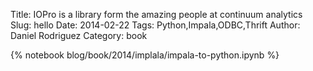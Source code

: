 Title: IOPro is a library form the amazing people at continuum analytics
Slug: hello
Date: 2014-02-22
Tags: Python,Impala,ODBC,Thrift
Author: Daniel Rodriguez
Category: book

{% notebook blog/book/2014/implala/impala-to-python.ipynb %}

